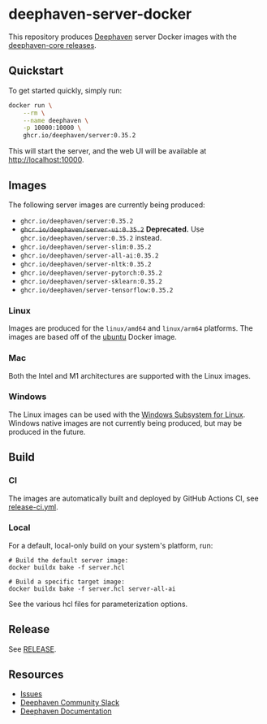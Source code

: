 # deephaven-server-docker

This repository produces [Deephaven](https://deephaven.io/) server Docker images with the [deephaven-core releases](https://github.com/deephaven/deephaven-core/releases).

## Quickstart

To get started quickly, simply run:

```bash
docker run \
    --rm \
    --name deephaven \
    -p 10000:10000 \
    ghcr.io/deephaven/server:0.35.2
```

This will start the server, and the web UI will be available at [http://localhost:10000](http://localhost:10000).

## Images

The following server images are currently being produced:

- `ghcr.io/deephaven/server:0.35.2`
- ~~`ghcr.io/deephaven/server-ui:0.35.2`~~ **Deprecated.** Use `ghcr.io/deephaven/server:0.35.2` instead.
- `ghcr.io/deephaven/server-slim:0.35.2`
- `ghcr.io/deephaven/server-all-ai:0.35.2`
- `ghcr.io/deephaven/server-nltk:0.35.2`
- `ghcr.io/deephaven/server-pytorch:0.35.2`
- `ghcr.io/deephaven/server-sklearn:0.35.2`
- `ghcr.io/deephaven/server-tensorflow:0.35.2`

### Linux

Images are produced for the `linux/amd64` and `linux/arm64` platforms. The images are based off of the [ubuntu](https://hub.docker.com/_/ubuntu) Docker image.

### Mac

Both the Intel and M1 architectures are supported with the Linux images.

### Windows

The Linux images can be used with the [Windows Subsystem for Linux](https://docs.microsoft.com/en-us/windows/wsl/). Windows native images are not currently being produced, but may be produced in the future.

## Build

### CI

The images are automatically built and deployed by GitHub Actions CI, see [release-ci.yml](.github/workflows/release-ci.yml).

### Local

For a default, local-only build on your system's platform, run:

```
# Build the default server image:
docker buildx bake -f server.hcl

# Build a specific target image:
docker buildx bake -f server.hcl server-all-ai
```

See the various hcl files for parameterization options.

## Release

See [RELEASE](RELEASE.md).

## Resources

- [Issues](https://github.com/deephaven/deephaven-server-docker/issues)
- [Deephaven Community Slack](https://deephaven.io/slack)
- [Deephaven Documentation](https://deephaven.io/core/docs/)
